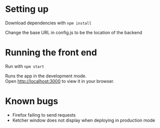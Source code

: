 # Setting up
Download dependencies with `npm install`

Change the base URL in config.js to be the location of the backend

# Running the front end
Run with `npm start`

Runs the app in the development mode.\
Open [http://localhost:3000](http://localhost:3000) to view it in your browser.

# Known bugs
 - Firefox failing to send requests
 - Ketcher window does not display when deploying in production mode
